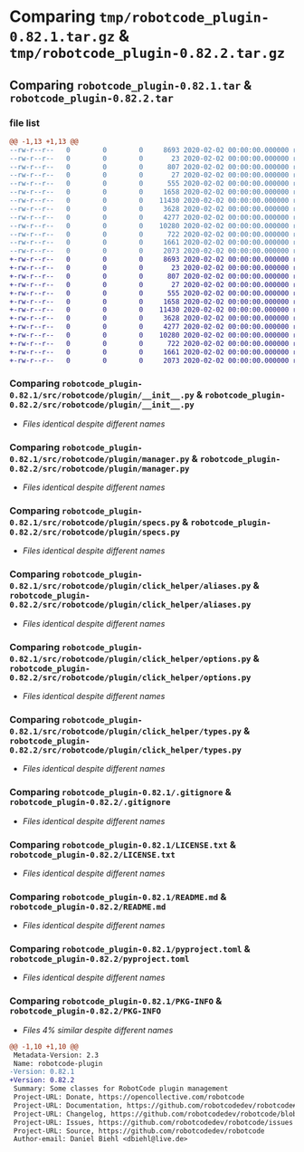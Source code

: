 # Comparing `tmp/robotcode_plugin-0.82.1.tar.gz` & `tmp/robotcode_plugin-0.82.2.tar.gz`

## Comparing `robotcode_plugin-0.82.1.tar` & `robotcode_plugin-0.82.2.tar`

### file list

```diff
@@ -1,13 +1,13 @@
--rw-r--r--   0        0        0     8693 2020-02-02 00:00:00.000000 robotcode_plugin-0.82.1/src/robotcode/plugin/__init__.py
--rw-r--r--   0        0        0       23 2020-02-02 00:00:00.000000 robotcode_plugin-0.82.1/src/robotcode/plugin/__version__.py
--rw-r--r--   0        0        0      807 2020-02-02 00:00:00.000000 robotcode_plugin-0.82.1/src/robotcode/plugin/manager.py
--rw-r--r--   0        0        0       27 2020-02-02 00:00:00.000000 robotcode_plugin-0.82.1/src/robotcode/plugin/py.typed
--rw-r--r--   0        0        0      555 2020-02-02 00:00:00.000000 robotcode_plugin-0.82.1/src/robotcode/plugin/specs.py
--rw-r--r--   0        0        0     1658 2020-02-02 00:00:00.000000 robotcode_plugin-0.82.1/src/robotcode/plugin/click_helper/aliases.py
--rw-r--r--   0        0        0    11430 2020-02-02 00:00:00.000000 robotcode_plugin-0.82.1/src/robotcode/plugin/click_helper/options.py
--rw-r--r--   0        0        0     3628 2020-02-02 00:00:00.000000 robotcode_plugin-0.82.1/src/robotcode/plugin/click_helper/types.py
--rw-r--r--   0        0        0     4277 2020-02-02 00:00:00.000000 robotcode_plugin-0.82.1/.gitignore
--rw-r--r--   0        0        0    10280 2020-02-02 00:00:00.000000 robotcode_plugin-0.82.1/LICENSE.txt
--rw-r--r--   0        0        0      722 2020-02-02 00:00:00.000000 robotcode_plugin-0.82.1/README.md
--rw-r--r--   0        0        0     1661 2020-02-02 00:00:00.000000 robotcode_plugin-0.82.1/pyproject.toml
--rw-r--r--   0        0        0     2073 2020-02-02 00:00:00.000000 robotcode_plugin-0.82.1/PKG-INFO
+-rw-r--r--   0        0        0     8693 2020-02-02 00:00:00.000000 robotcode_plugin-0.82.2/src/robotcode/plugin/__init__.py
+-rw-r--r--   0        0        0       23 2020-02-02 00:00:00.000000 robotcode_plugin-0.82.2/src/robotcode/plugin/__version__.py
+-rw-r--r--   0        0        0      807 2020-02-02 00:00:00.000000 robotcode_plugin-0.82.2/src/robotcode/plugin/manager.py
+-rw-r--r--   0        0        0       27 2020-02-02 00:00:00.000000 robotcode_plugin-0.82.2/src/robotcode/plugin/py.typed
+-rw-r--r--   0        0        0      555 2020-02-02 00:00:00.000000 robotcode_plugin-0.82.2/src/robotcode/plugin/specs.py
+-rw-r--r--   0        0        0     1658 2020-02-02 00:00:00.000000 robotcode_plugin-0.82.2/src/robotcode/plugin/click_helper/aliases.py
+-rw-r--r--   0        0        0    11430 2020-02-02 00:00:00.000000 robotcode_plugin-0.82.2/src/robotcode/plugin/click_helper/options.py
+-rw-r--r--   0        0        0     3628 2020-02-02 00:00:00.000000 robotcode_plugin-0.82.2/src/robotcode/plugin/click_helper/types.py
+-rw-r--r--   0        0        0     4277 2020-02-02 00:00:00.000000 robotcode_plugin-0.82.2/.gitignore
+-rw-r--r--   0        0        0    10280 2020-02-02 00:00:00.000000 robotcode_plugin-0.82.2/LICENSE.txt
+-rw-r--r--   0        0        0      722 2020-02-02 00:00:00.000000 robotcode_plugin-0.82.2/README.md
+-rw-r--r--   0        0        0     1661 2020-02-02 00:00:00.000000 robotcode_plugin-0.82.2/pyproject.toml
+-rw-r--r--   0        0        0     2073 2020-02-02 00:00:00.000000 robotcode_plugin-0.82.2/PKG-INFO
```

### Comparing `robotcode_plugin-0.82.1/src/robotcode/plugin/__init__.py` & `robotcode_plugin-0.82.2/src/robotcode/plugin/__init__.py`

 * *Files identical despite different names*

### Comparing `robotcode_plugin-0.82.1/src/robotcode/plugin/manager.py` & `robotcode_plugin-0.82.2/src/robotcode/plugin/manager.py`

 * *Files identical despite different names*

### Comparing `robotcode_plugin-0.82.1/src/robotcode/plugin/specs.py` & `robotcode_plugin-0.82.2/src/robotcode/plugin/specs.py`

 * *Files identical despite different names*

### Comparing `robotcode_plugin-0.82.1/src/robotcode/plugin/click_helper/aliases.py` & `robotcode_plugin-0.82.2/src/robotcode/plugin/click_helper/aliases.py`

 * *Files identical despite different names*

### Comparing `robotcode_plugin-0.82.1/src/robotcode/plugin/click_helper/options.py` & `robotcode_plugin-0.82.2/src/robotcode/plugin/click_helper/options.py`

 * *Files identical despite different names*

### Comparing `robotcode_plugin-0.82.1/src/robotcode/plugin/click_helper/types.py` & `robotcode_plugin-0.82.2/src/robotcode/plugin/click_helper/types.py`

 * *Files identical despite different names*

### Comparing `robotcode_plugin-0.82.1/.gitignore` & `robotcode_plugin-0.82.2/.gitignore`

 * *Files identical despite different names*

### Comparing `robotcode_plugin-0.82.1/LICENSE.txt` & `robotcode_plugin-0.82.2/LICENSE.txt`

 * *Files identical despite different names*

### Comparing `robotcode_plugin-0.82.1/README.md` & `robotcode_plugin-0.82.2/README.md`

 * *Files identical despite different names*

### Comparing `robotcode_plugin-0.82.1/pyproject.toml` & `robotcode_plugin-0.82.2/pyproject.toml`

 * *Files identical despite different names*

### Comparing `robotcode_plugin-0.82.1/PKG-INFO` & `robotcode_plugin-0.82.2/PKG-INFO`

 * *Files 4% similar despite different names*

```diff
@@ -1,10 +1,10 @@
 Metadata-Version: 2.3
 Name: robotcode-plugin
-Version: 0.82.1
+Version: 0.82.2
 Summary: Some classes for RobotCode plugin management
 Project-URL: Donate, https://opencollective.com/robotcode
 Project-URL: Documentation, https://github.com/robotcodedev/robotcode#readme
 Project-URL: Changelog, https://github.com/robotcodedev/robotcode/blob/main/CHANGELOG.md
 Project-URL: Issues, https://github.com/robotcodedev/robotcode/issues
 Project-URL: Source, https://github.com/robotcodedev/robotcode
 Author-email: Daniel Biehl <dbiehl@live.de>
```

